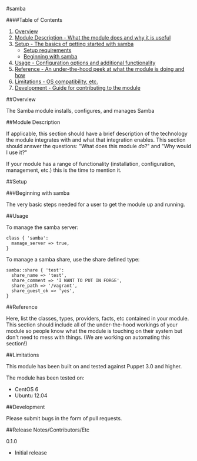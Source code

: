 #samba

####Table of Contents

1. [Overview](#overview)
2. [Module Description - What the module does and why it is useful](#module-description)
3. [Setup - The basics of getting started with samba](#setup)
    * [Setup requirements](#setup-requirements)
    * [Beginning with samba](#beginning-with-[Modulename])
4. [Usage - Configuration options and additional functionality](#usage)
5. [Reference - An under-the-hood peek at what the module is doing and how](#reference)
5. [Limitations - OS compatibility, etc.](#limitations)
6. [Development - Guide for contributing to the module](#development)

##Overview

The Samba module installs, configures, and manages Samba

##Module Description

If applicable, this section should have a brief description of the technology the module integrates with and what that integration enables. This section should answer the questions: "What does this module *do*?" and "Why would I use it?"

If your module has a range of functionality (installation, configuration, management, etc.) this is the time to mention it.

##Setup

###Beginning with samba	

The very basic steps needed for a user to get the module up and running. 


##Usage

To manage the samba server:

```puppet
class { 'samba':
  manage_server => true,
}
```

To manage a samba share, use the share defined type:

```puppet
samba::share { 'test':
  share_name => 'test',
  share_comment => 'I WANT TO PUT IN FORGE',
  share_path => '/vagrant',
  share_guest_ok => 'yes',
}
```

##Reference

Here, list the classes, types, providers, facts, etc contained in your module. This section should include all of the under-the-hood workings of your module so people know what the module is touching on their system but don't need to mess with things. (We are working on automating this section!)

##Limitations

This module has been built on and tested against Puppet 3.0 and higher.

The module has been tested on:

*  CentOS 6
*  Ubuntu 12.04

##Development

Please submit bugs in the form of pull requests.

##Release Notes/Contributors/Etc

0.1.0

* Initial release
